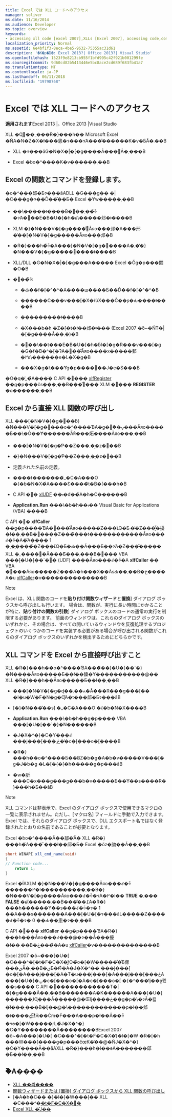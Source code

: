 ```yaml
---
title: Excel では XLL コードへのアクセス
manager: soliver
ms.date: 11/16/2014
ms.audience: Developer
ms.topic: overview
keywords:
- accessing xll code [excel 2007],XLLs [Excel 2007], accessing code,commands [Excel 2007], registration,functions [Excel 2007], registration,calling XLLs from Excel,registering commands [Excel 2007],registering functions [Excel 2007]
localization_priority: Normal
ms.assetid: 6e4bf1f3-8eca-4be5-9632-75355ac31d61
description: '�K�p�Ώ�: Excel 2013?| Office 2013?| Visual Studio'
ms.openlocfilehash: 1523f9e8213cb955f1bfd995c42f921b001299fe
ms.sourcegitcommit: 9d60cd82b5413446e5bc8ace2cd689f683fb41a7
ms.translationtype: MT
ms.contentlocale: ja-JP
ms.lasthandoff: 06/11/2018
ms.locfileid: "19798768"
---
```

# <a name="accessing-xll-code-in-excel"></a>Excel では XLL コードへのアクセス

**適用されます**Excel 2013 |。Office 2013 |Visual Studio 
  
XLL �Ɋ܂܂��֐���R�}���h�� Microsoft Excel �ŃA�N�Z�X�ł���悤�ɂ���ɂ́A���̎������K�v�ƂȂ�܂��B
  
- XLL �ɂ���ăG�N�X�|�[�g����Ȃ���΂Ȃ�܂���B
    
- Excel �ɓo�^����K�v������܂��B
    
## <a name="registering-functions-and-commands-with-excel"></a>Excel の関数とコマンドを登録します。

�o�^���邱�Ƃɂ���āADLL �G���g�� �|�C���g�ɂ��Ď��̂��Ƃ� Excel �Ɏw�����܂��B
  
- ��\�����ǂ����B�܂��֐��̏ꍇ�ɂ́A�֐��E�B�U�[�h�ɕ\�����邩�ǂ����B
    
- XLM �}�N���V�[�g����̂݌Ăяo���邩�A���邢�̓��[�N�V�[�g�����Ăяo���邩�B
    
- �R�}���h�̏ꍇ�A���[�N�V�[�g�֐����A�܂��̓}�N���V�[�g�����֐����ǂ����B
    
- XLL/DLL �G�N�X�|�[�g���A����� Excel �Ŏg�p���閼�O�B
    
- �֐��̏ꍇ:
    
  - �Ԃ��f�[�^�^�A����ш����Ƃ��Ď��f�[�^�^�B
    
  - ������C���v���[�X�ŕύX���Č��ʂ�Ԃ����ǂ����B
    
  - ���������ǂ����B
    
  - �X���b�h �Z�[�t�ł��邩�ǂ��� (Excel 2007 �ȍ~�ŃT�|�[�g����Ă��܂�)�B
    
  - �֐��\��t���E�B�U�[�h�ƃI�[�g�R���v���[�g �G�f�B�^�[�ɁA�֐��̌Ăяo����x�����邽�߂ɕ\������e�L�X�g�B
    
  - ���X�g�\���Ɏg�p����֐��J�e�S���B
    
�O�q�̓_�́A���ׂ� C API �֐��� [xlfRegister](xlfregister-form-1.md) ��g�p���čs���܂��B���̊֐��� XLM �֐��� **REGISTER** �ɑ������܂��B
  
## <a name="calling-xll-functions-directly-from-excel"></a>Excel から直接 XLL 関数の呼び出し

XLL ���[�N�V�[�g�֐��ƃ}�N���V�[�g�֐���o�^����ƁA�g�ݍ��݊֐���Ăяo�����Ƃ��\�Ȏ��Ɏ������ׂĂ̏ꏊ���炻����Ăяo���܂��B
  
- ���[�N�V�[�g�̒P��Z���܂��͔z�񐔎��B
    
- �}�N���V�[�g�̒P��Z���܂��͔z�񐔎��B
    
- 定義された名前の定義。
    
- ����t�������̃_�C�A���O �{�b�N�X�́A����Ɛ����̃t�B�[���h�B
    
- C API �֐� [xlUDF](xludf.md) ���đ��̃A�h�C������B
    
- **Application.Run** ���\�b�h���� Visual Basic for Applications (VBA) ����B 
    
C API �֐� **xlfCaller** ��g�p����ƁA�֐���̌Ăяo�����Z���ւ̎Q�Ƃ܂��̓Z���͈̔͂�擾�ł��܂��B�֐����Z���̏���t������������Ăяo���ꂽ�ꍇ�A�֘A���� 1 �܂��͕����̃Z���ւ̎Q�Ƃ�Ԃ��Ă���Ƃ��ɂ́A�Z���̐����� XLL �֐����܂܂�Ă���Ƃ͌���܂���B�֐��� VBA ���[�U�[��`�֐� (UDF) ����Ăяo���ꂽ�ꍇ�A **xlfCaller** �� VBA �֐���Ăяo�����Z���̃A�h���X��ĂѕԂ��܂��B�ڂ����́A�u [xlfCaller](xlfcaller.md)�v��������������B
  
> [!NOTE]
> Excel は、XLL 関数のコードを**貼り付け関数ウィザード**と**置換**] ダイアログ ボックスから呼び出しも行います。 場合は、関数が、実行に長い時間にかかることが特に、**貼り付けの関数の引数**] ダイアログ ボックスのコードの通常の実行を制限する必要があります。 前面のウィンドウは、これらのダイアログ ボックスのいずれかと、その場合は、すべての開いているウィンドウを反復処理するプロジェクトのいくつかのコードを実装する必要がある場合が呼び出される関数がこれらのダイアログ ボックスのいずれかを検出するためにどちらかです。 
  
## <a name="calling-xll-commands-directly-from-excel"></a>XLL コマンドを Excel から直接呼び出すこと

XLL �R�}���h��o�^����ƁA���̃��[�U�[��`�}�N����Ăяo�����Ƃ��ł��鎟�Ɏ�����������@�� XLL �R�}���h��Ăяo�����Ƃ��ł��܂��B
  
- ���[�N�V�[�g�ɖ��ߍ��܂�Ă���R���g���[�� �I�u�W�F�N�g�Ɋ֘A�t���邱�Ƃɂ���āB
    
- [�}�N���̎��s] �_�C�A���O �{�b�N�X����B
    
- **Application.Run** ���\�b�h��g�p���� VBA ���[�U�[��`�}�N������B 
    
- �J�X�^�}�C�Y���ꂽ���j���[���ڂ܂��̓c�[���o�[����B
    
- �R�}���h��o�^����Ƃ��ɃZ�b�g�A�b�v�����V���[�g�J�b�g �L�[�{�[�h�����g�p���āB
    
- �w�肵���C�x���g���g���b�v�����Ƃ��Ɏ��s����R�}���h�Ƃ��āB
    
> [!NOTE]
> XLL コマンドは非表示で、Excel のダイアログ ボックスで使用できるマクロの一覧に表示されません。ただし、[マクロ名] フィールドに手動で入力できます。Excel では、それらのダイアログ ボックスで、DLL エクスポート名ではなく登録されたとおりの名前であることが必要となります。 
  
Excel �ɓo�^����Ă��邷�ׂĂ� XLL �R�}���h�́A���̌`���ł��邱�Ƃ� Excel �őz�肳��Ă��܂��B
  
```cs
short WINAPI xll_cmd_name(void)
{
// Function code...
    return 1;
}

```

Excel �ł́AXLM �}�N���V�[�g����Ăяo���ꂽ�ꍇ������߂�l����������܂��B�}�N���V�[�g����Ăяo���ꂽ�ꍇ�ɂ́A�߂�l�� **TRUE** �܂��� **FALSE** �ɕϊ�����܂��B���̂��߁A�R�}���h������Ɏ��s���ꂽ�ꍇ�ɂ� 1 ��A���s�������A���[�U�[�ɂ���ăL�����Z�����ꂽ�ꍇ�ɂ� 0 ��Ԃ��悤�ɂ��܂��B
  
C API �֐��� **xlfCaller** ��g�p����ƁA�R�}���h���Ăяo���ꂽ���@�ɂ��Ă̏���擾�ł��܂��B�ڂ����́A�u [xlfCaller](xlfcaller.md)�v��������������B
  
Excel 2007 �ȍ~�̃��[�U�[ �C���^�[�t�F�C�X�͈ȑO�̃o�[�W�����̂�̂Ƃ͑傫���قȂ�܂��B�قƂ�ǂ̏ꍇ�A�J�X�^�� ���j���[ �o�[�A���j���[�A�T�u���j���[�A���j���[���ځA���[�U�[�ݒ�c�[���o�[�A�c�[���o�[ �{�^���̒ǉ��ƍ폜��s���� C API �֐������������T�|�[�g����Ă��܂��B�������A�K������A���[�U�[������܂łɊ���Ă�����@�Œǉ����ڂ��g�p�\�ɂȂ�킯�ł͂���܂���B�ǉ��@�\�������������p�ł��邩�ǂ����𒍈ӂ��Ċm�F���A���p�ł��Ȃ��ꍇ�ɂ̓o�[�W�����ŗL�̃J�X�^�}�C�Y��������Ă��������BExcel 2007 �ȍ~�A���[�U�[ �C���^�[�t�F�C�X�̓}�l�[�W �R�[�h ���W���[����g�p���čœK�̕��@�ŃJ�X�^�}�C�Y����Ă��āAXLL �R�}���h�Ɩ��ɘA�������邱�Ƃ��ł��܂��B
  
## <a name="see-also"></a>�֘A����

- [XLL ��쐬����](creating-xlls.md)
- [関数ウィザードまたは [置換] ダイアログ ボックスから XLL 関数の呼び出し](how-to-call-xll-functions-from-the-function-wizard-or-replace-dialog-boxes.md)
- [�A�h�C�� �}�l�[�W���[�� XLL �C���^�[�t�F�C�X�֐�](add-in-manager-and-xll-interface-functions.md)
- [Excel XLL �̊J��](developing-excel-xlls.md)




